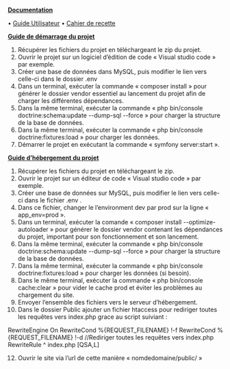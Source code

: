 <ins>**Documentation**</ins>

•	[Guide Utilisateur](https://github.com/MelisandeOnana/CongeFacile/blob/master/docs/GUIDE%20UTILISATEUR%20-%20CongeFacile.pdf) 
•	[Cahier de recette](https://github.com/MelisandeOnana/CongeFacile/blob/master/docs/CAHIER%20%20DE%20%20RECETTES%20-%20CONGEFACILE.pdf)

<ins>**Guide de démarrage du projet**</ins>

1)	Récupérer les fichiers du projet en téléchargeant le zip du projet.
2)	Ouvrir le projet sur un logiciel d’édition de code « Visual studio code » par exemple.
3)	Créer une base de données dans MySQL, puis modifier le lien vers celle-ci dans le dossier .env
4)	Dans un terminal, exécuter la commande « composer install » pour générer le dossier vendor essentiel au lancement du projet afin de charger les différentes dépendances.
5)	Dans la même terminal, exécuter la commande « php bin/console doctrine:schema:update --dump-sql --force » pour charger la structure de la base de données.
6)	Dans la même terminal, exécuter la commande « php bin/console doctrine:fixtures:load » pour charger les données.
7)	Démarrer le projet en exécutant la commande « symfony server:start ».

<ins>**Guide d’hébergement du projet**</ins>

1)	Récupérer les fichiers du projet en téléchargeant le zip.
2)	Ouvrir le projet sur un éditeur de code « Visual studio code » par exemple.
3)	Créer une base de données sur MySQL, puis modifier le lien vers celle-ci dans le fichier .env .
4)	Dans ce fichier, changer le l’environment dev par prod sur la ligne « app_env=prod ».
5)	Dans un terminal, exécuter la comande « composer install --optimize-autoloader » pour générer le dossier vendor contenant les dépendances du projet, important pour son fonctionnement et son lancement.
6)	Dans la même terminal, exécuter la commande « php bin/console doctrine:schema:update --dump-sql --force » pour charger la structure de la base de données.
7)	Dans la même terminal, exécuter la commande « php bin/console doctrine:fixtures:load » pour charger les données (si besoin).
8)	Dans le même terminal, exécuter la commande « php bin/console cache:clear » pour vider le cache prod et éviter les problèmes au chargement du site.
9)	Envoyer l’ensemble des fichiers vers le serveur d’hébergement.
10)	Dans le dossier Public ajouter un fichier htaccess pour rediriger toutes les requêtes vers index.php grace au script suiviant :
    
RewriteEngine On 
RewriteCond %{REQUEST_FILENAME} !-f 
RewriteCond %{REQUEST_FILENAME} !-d 
//Rediriger toutes les requêtes vers index.php
 RewriteRule ^ index.php [QSA,L]
 
12)	 Ouvrir le site via l’url de cette manière « nomdedomaine/public/ »

